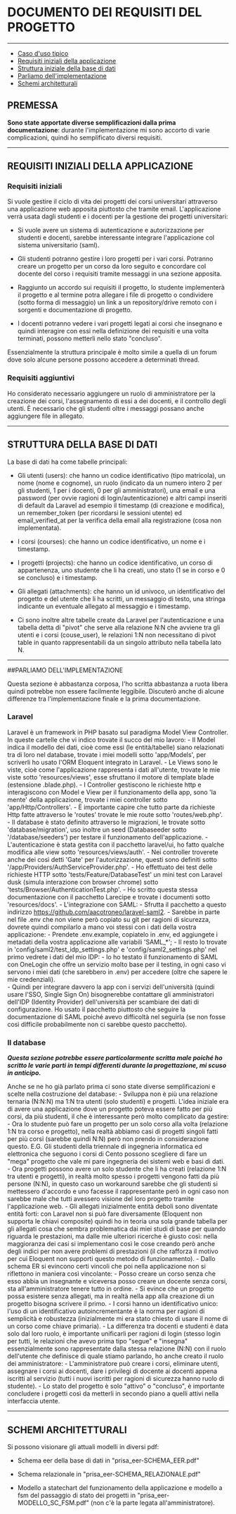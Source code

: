 # DOCUMENTO DEI REQUISITI DEL PROGETTO

---

- [Caso d'uso tipico](#section-1)
- [Requisiti iniziali della applicazione](#section-2)
- [Struttura iniziale della base di dati](#section-3)
- [Parliamo dell'implementazione](#section-4)
- [Schemi architetturali](#section-5)
  
<a name="section-1"></a>
## PREMESSA

**Sono state apportate diverse semplificazioni dalla prima documentazione**: durante l'implementazione mi sono accorto di varie complicazioni, quindi ho semplificato diversi requisiti.

---

<a name="section-2"></a>
## REQUISITI INIZIALI DELLA APPLICAZIONE

### Requisiti iniziali

Si vuole gestire il ciclo di vita dei progetti dei corsi universitari attraverso una applicazione web apposita piuttosto che tramite email.
L'applicazione verrà usata dagli studenti e i docenti per la gestione dei progetti universitari:  

- Si vuole avere un sistema di autenticazione e autorizzazione per studenti e docenti, sarebbe interessante integrare l'applicazione col sistema universitario (saml).  

- Gli studenti potranno gestire i loro progetti per i vari corsi.
Potranno creare un progetto per un corso da loro seguito e concordare col docente del corso i requisiti tramite messaggi in una sezione apposita.

- Raggiunto un accordo sui requisiti il progetto, lo studente implementerà il progetto e al termine potra allegare i file di progetto o condividere (sotto forma di messaggio) un link a un repository/drive remoto con i sorgenti e documentazione di progetto.  

- I docenti potranno vedere i vari progetti legati ai corsi che insegnano e quindi interagire con essi nella definizione dei requisiti e una volta terminati, possono metterli nello stato "concluso".  

Essenzialmente la struttura principale è molto simile a quella di un forum dove solo alcune persone possono accedere a determinati thread.

### Requisiti aggiuntivi

Ho considerato necessario aggiungere un ruolo di amministratore per la creazione dei corsi, l'assegnamento di essi a dei docenti, e il controllo degli utenti.
È necessario che gli studenti oltre i messaggi possano anche aggiungere file in allegato.

---

<a name="section-3"></a>
## STRUTTURA DELLA BASE DI DATI

La base di dati ha come tabelle principali:

- Gli utenti (users): che hanno un codice identificativo (tipo matricola), un nome (nome e cognome), un ruolo (indicato da un numero intero 2 per gli studenti, 1 per i docenti, 0 per gli amministratori), una email e una password (per ovvie ragioni di login/autenticazione) e altri campi inseriti di default da Laravel ad esempio il timestamp (di creazione e modifica), un remember_token (per ricordarsi le sessioni utente) ed email_verified_at per la verifica della email alla registrazione (cosa non implementata).

- I corsi (courses): che hanno un codice identificativo, un nome e i timestamp.

- I progetti (projects): che hanno un codice identificativo, un corso di appartenenza, uno studente che li ha creati, uno stato (1 se in corso e 0 se concluso) e i timestamp. 

- Gli allegati (attachments): che hanno un id univoco, un identificativo del progetto e del utente che li ha scritti, un messaggio di testo, una stringa indicante un eventuale allegato al messaggio e i timestamp.

- Ci sono inoltre altre tabelle create da Laravel per l'autenticazione e una tabella detta di "pivot" che serve alla relazione N:N che avviene tra gli utenti e i corsi (couse_user), le relazioni 1:N non necessitano di pivot table in quanto rappresentabili da un singolo attributo nella tabella lato N.

---

<a name="section-4"></a>
##PARLIAMO DELL'IMPLEMENTAZIONE

Questa sezione è abbastanza corposa, l'ho scritta abbastanza a ruota libera quindi potrebbe non essere facilmente leggibile.
Discuterò anche di alcune differenze tra l'implementazione finale e la prima documentazione.

### Laravel

Laravel è un framework in PHP basato sul paradigma Model View Controller.
In queste cartelle che vi indico trovate il succo del mio lavoro:
    - Il Model indica il modello dei dati, cioè come essi (le entità/tabelle) siano relazionati tra di loro nel database, trovate i miei modelli sotto 'app/Models', per scriverli ho usato l'ORM Eloquent integrato in Laravel.
    - Le Views sono le viste, cioè come l'applicazione rappresenta i dati all'utente, trovate le mie viste sotto 'resources/views', esse sfruttano il motore di template blade (estensione .blade.php).
    - I Controller gestiscono le richieste http e interagiscono con Model e View per il funzionamento della app, sono 'la mente' della applicazione, trovate i miei controller sotto 'app/Http/Controllers'.
    - È importante capire che tutto parte da richieste Http fatte attraverso le 'routes' trovate le mie route sotto 'routes/web.php'.   
    - Il database è stato definito attraverso le migrazioni, le trovate sotto 'database/migration', uso inoltre un seed (Databaseeder sotto '/database/seeders') per testare il funzionamento dell'applicazione.
    - L'autenticazione è stata gestita con il pacchetto laravel/ui, ho fatto qualche modifica alle view sotto 'resources/views/auth'.
    - Nei controller troverete anche dei così detti 'Gate' per l'autorizzazione, questi sono definiti sotto '/app/Providers/AuthServiceProvider.php'.
    - Ho effettuato dei test delle richieste HTTP sotto 'tests/Feature/DatabaseTest' un mini test con Laravel dusk (simula interazione con browser chrome) sotto 'tests/Browser/AuthenticationTest.php'.
    - Ho scritto questa stessa documentazione con il pacchetto Larecipe e trovate i documenti sotto 'resources/docs'.
    - L'integrazione con SAML:
        - Sfrutta il pacchetto a questo indirizzo https://github.com/aacotroneo/laravel-saml2.
        - Sarebbe in parte nel file .env che non viene però copiato su git per ragioni di sicurezza, dovrete quindi compilarlo a mano voi stessi con i dati della vostra applicazione: 
            - Prendete .env.example, copiatelo in .env, ed aggiungete i metadati della vostra applicazione alle variabili 'SAML_*'; 
        - Il resto lo trovate in 'config/saml2/test_idp_settings.php' e 'config/saml2_settings.php' nel primo vedrete i dati del mio IDP:
            - Io ho testato il funzionamento di SAML con OneLogin che offre un servizio molto base per il testing, in ogni caso vi servono i miei dati (che sarebbero in .env) per accedere (oltre che sapere le mie credenziali).  
        - Quindi per integrare davvero la app con i servizi dell'università (quindi usare l'SSO, Single Sign On) bisognerebbe contattare gli amministratori dell'IDP (Identity Provider) dell'università per scambiare dei dati di configurazione. Ho usato il pacchetto piuttosto che seguire la documentazione di SAML poiché avevo difficoltà nel seguirla (se non fosse così difficile probabilmente non ci sarebbe questo pacchetto).

### Il database

**_Questa sezione potrebbe essere particolarmente scritta male poiché ho scritto le varie parti in tempi differenti durante la progettazione, mi scuso in anticipo._**

Anche se ne ho già parlato prima ci sono state diverse semplificazioni e scelte nella costruzione del database:
    - Sviluppa non è più una relazione ternaria (N:N:N) ma 1:N tra utenti (solo studenti) e progetti. L'idea iniziale era di avere una applicazione dove un progetto poteva essere fatto per più corsi, da più studenti, il che è interessante però molto complicato da gestire:
        - Ora lo studente può fare un progetto per un solo corso alla volta (relazione 1:N tra corso e progetto), nella realtà abbiamo casi di progetti singoli fatti per più corsi (sarebbe quindi N:N) però non prendo in considerazione questo. E.G. Gli studenti della triennale di ingegneria informatica ed elettronica che seguono i corsi di Cento possono scegliere di fare un "mega" progetto che vale mi pare ingegneria dei sistemi web e basi di dati.
        - Ora progetti possono avere un solo studente che li ha creati (relazione 1:N tra utenti e progetti), in realtà molto spesso i progetti vengono fatti da più persone (N:N), in questo caso un workaround sarebbe che gli studenti si mettessero d'accordo e uno facesse il rappresentante però in ogni caso non sarebbe male che tutti avessero visione del loro progetto tramite l'applicazione web.
    - Gli allegati inizialmente entità deboli sono diventate entità forti: con Laravel non si può fare diversamente (Eloquent non supporta le chiavi composite) quindi ho in teoria una sola grande tabella per gli allegati cosa che sembra problematica dai miei studi di base per quando riguarda le prestazioni, ma dalle mie ulteriori ricerche è giusto così: nella maggioranza dei casi si implementano così le cose creando però anche degli indici per non avere problemi di prestazioni (il che rafforza il motivo per cui Eloquent non supporti questo metodo di funzionamento).
    - Dallo schema ER si evincono certi vincoli che poi nella applicazione non si riflettono in maniera così vincolante:
        - Posso creare un corso senza che esso abbia un insegnante e viceversa posso creare un docente senza corsi, sta all'amministratore tenere tutto in ordine.
        - Si evince che un progetto possa esistere senza allegati, ma in realtà nella app alla creazione di un progetto bisogna scrivere il primo.
    - I corsi hanno un identificativo unico: l'uso di un identificativo autoincrementante è la norma per ragioni di semplicità e robustezza (inizialmente mi era stato chiesto di usare il nome di un corso come chiave primaria).
    - La differenza tra docenti e studenti è data solo dal loro ruolo, è importante unificarli per ragioni di login (stesso login per tutti, le relazioni che avevo prima tipo "segue" e "insegna" essenzialmente sono rappresentate dalla stessa relazione (N:N) con il ruolo dell'utente che definisce di quale stiamo parlando, ho anche creato il ruolo dei amministratore:
        - L'amministratore può creare i corsi, eliminare utenti, assegnare i corsi ai docenti, dare i privilegi di docente ai docenti appena iscritti al servizio (tutti i nuovi iscritti per ragioni di sicurezza hanno ruolo di studente).
    - Lo stato del progetto è solo "attivo" o "concluso", è importante concludere i progetti così da metterli in secondo piano a quelli attivi nella interfaccia utente.

---

<a name="section-5"></a>
## SCHEMI ARCHITETTURALI

Si possono visionare gli attuali modelli in diversi pdf: 

- Schema eer della base di dati in "prisa_eer-SCHEMA_EER.pdf"  

- Schema relazionale in "prisa_eer-SCHEMA_RELAZIONALE.pdf"  

- Modello a statechart del funzionamento della applicazione e modello a fsm del passaggio di stato dei progetti in "prisa_eer-MODELLO_SC_FSM.pdf" (non c'è la parte legata all'amministratore). 
